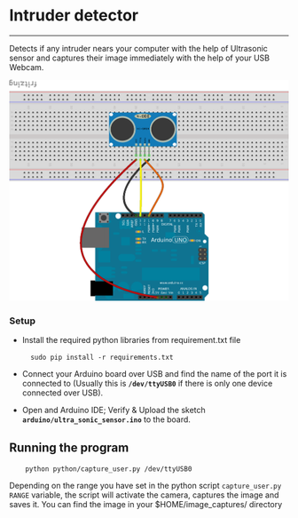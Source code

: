# Intruder detector

-------------

Detects if any intruder nears your computer with the help of Ultrasonic sensor and captures their image immediately
with the help of your USB Webcam.

![Arduino Sketch Schema](ultrasonic_sensor_bb.png)

### Setup

* Install the required python libraries from requirement.txt file

        sudo pip install -r requirements.txt

* Connect your Arduino board over USB and find the name of the port it is connected to (Usually this is **`/dev/ttyUSB0`** if there is only one device connected over USB).
* Open and Arduino IDE; Verify & Upload the sketch **`arduino/ultra_sonic_sensor.ino`** to the board.


## Running the program

        python python/capture_user.py /dev/ttyUSB0

Depending on the range you have set in the python script `capture_user.py` `RANGE` variable, the script will activate the camera, captures the image and saves it. You can find the image in your $HOME/image_captures/ directory
